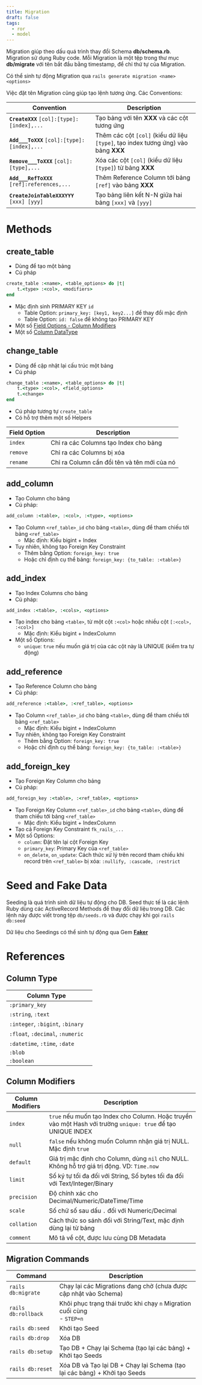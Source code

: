 ```yaml
---
title: Migration
draft: false
tags:
  - ror
  - model
---
```


Migration giúp theo dấu quá trình thay đổi Schema **db/schema.rb**. Migration sử dụng Ruby code. Mỗi Migration là một tệp trong thư mục **db/migrate** với tên bắt đầu bằng timestamp, để chỉ thứ tự của Migration.

Có thể sinh tự động Migration qua `rails generate migration <name> <options>`

Việc đặt tên Migration cũng giúp tạo lệnh tương ứng. Các Conventions:

| Convention  |  Description |
|---|---|
| **`CreateXXX`** `[col]:[type]:[index],...` | Tạo bảng với tên **XXX** và các cột tương ứng | 
| **`Add___ToXXX`** `[col]:[type]:[index],...` | Thêm các cột `[col]` (kiểu dữ liệu `[type]`, tạo index tương ứng) vào bảng **XXX** |
| **`Remove___ToXXX`** `[col]:[type],...` | Xóa các cột `[col]` (kiểu dữ liệu `[type]`) từ bảng **XXX** |
| **`Add___RefToXXX`** `[ref]:references,...` | Thêm Reference Column tới bảng `[ref]` vào bảng **XXX** |
| **`CreateJoinTableXXXYYY`** `[xxx] [yyy]` | Tạo bảng liên kết N-N giữa hai bảng `[xxx]` và `[yyy]` |

# Methods

## create_table

- Dùng để tạo một bảng
- Cú pháp

```ruby
create_table :<name>, <table_options> do |t|
    t.<type> :<col>, <modifiers>
end
```

- Mặc định sinh PRIMARY KEY `id`
    - Table Option: `primary_key: [key1, key2...]` để thay đổi mặc định
    - Table Option: `id: false` để không tạo PRIMARY KEY
- Một số [Field Options - Column Modifiers](#column-modifiers)
- Một số [Column DataType](#column-type)

## change_table

- Dùng để cập nhật lại cấu trúc một bảng
- Cú pháp

```ruby
change_table :<name>, <table_options> do |t|
    t.<type> :<col>, <field_options>
    t.<change>
end
```

- Cú pháp tương tự `create_table`
- Có hỗ trợ thêm một số Helpers

| Field Option  | Description  |
|---|---|
| `index` | Chỉ ra các Columns tạo Index cho bảng |
| `remove` | Chỉ ra các Columns bị xóa |
| `rename` | Chỉ ra Column cần đổi tên và tên mới của nó |

## add_column

- Tạo Column cho bảng
- Cú pháp:

```ruby
add_column :<table>, :<col>, :<type>, <options>
```

- Tạo Column `<ref_table>_id` cho bảng `<table>`, dùng để tham chiếu tới bảng `<ref_table>`
    - Mặc định: Kiểu bigint + Index
- Tuy nhiên, không tạo Foreign Key Constraint
    - Thêm bằng Option: `foreign_key: true`
    - Hoặc chỉ định cụ thể bảng: `foreign_key: {to_table: :<table>}`

## add_index

- Tạo Index Columns cho bảng
- Cú pháp:

```ruby
add_index :<table>, :<cols>, <options>
```

- Tạo index cho bảng `<table>`, từ một cột `:<col>` hoặc nhiều cột `[:<col>, :<col>]`
    - Mặc định: Kiểu bigint + IndexColumn
- Một số Options:
    - `unique`: `true` nếu muốn giá trị của các cột này là UNIQUE (kiểm tra tự động)


## add_reference

- Tạo Reference Column cho bảng
- Cú pháp:

```ruby
add_reference :<table>, :<ref_table>, <options>
```

- Tạo Column `<ref_table>_id` cho bảng `<table>`, dùng để tham chiếu tới bảng `<ref_table>`
    - Mặc định: Kiểu bigint + IndexColumn
- Tuy nhiên, không tạo Foreign Key Constraint
    - Thêm bằng Option: `foreign_key: true`
    - Hoặc chỉ định cụ thể bảng: `foreign_key: {to_table: :<table>}`

## add_foreign_key

- Tạo Foreign Key Column cho bảng
- Cú pháp:

```ruby
add_foreign_key :<table>, :<ref_table>, <options>
```

- Tạo Foreign Key Column `<ref_table>_id` cho bảng `<table>`, dùng để tham chiếu tới bảng `<ref_table>`
    - Mặc định: Kiểu bigint + IndexColumn
- Tạo cả Foreign Key Constraint `fk_rails_...`
- Một số Options:
    - `column`: Đặt tên lại cột Foreign Key
    - `primary_key`: Primary Key của `<ref_table>`
    - `on_delete`, `on_update`: Cách thức xử lý trên record tham chiếu khi record trên `<ref_table>` bị xóa: `:nullify, :cascade, :restrict`

# Seed and Fake Data

Seeding là quá trình sinh dữ liệu tự động cho DB. Seed thực tế là các lệnh Ruby dùng các ActiveRecord Methods để thay đổi dữ liệu trong DB. Các lệnh này được viết trong tệp `db/seeds.rb` và được chạy khi gọi `rails db:seed`

Dữ liệu cho Seedings có thể sinh tự động qua Gem **[Faker](https://www.rubydoc.info/gems/faker/)**


# References

## Column Type

| Column Type  |   |
|---|---|
| `:primary_key` | |
| `:string`, `:text` ||
| `:integer`, `:bigint`, `:binary` ||
| `:float`, `:decimal`, `:numeric` ||
| `:datetime`, `:time`, `:date` ||
| `:blob` ||
| `:boolean` ||

## Column Modifiers

| Column Modifiers | Description  |
|---|---|
| `index` | `true` nếu muốn tạo Index cho Column. Hoặc truyền vào một Hash với trường `unique: true` để tạo UNIQUE INDEX |
| `null` | `false` nếu không muốn Column nhận giá trị NULL. Mặc định `true` |
| `default` | Giá trị mặc định cho Column, dùng `nil` cho NULL. Không hỗ trợ giá trị động. VD: `Time.now` | 
| `limit` | Số ký tự tối đa đối với String, Số bytes tối đa đối với Text/Integer/Binary |
| `precision` | Độ chính xác cho Decimal/Numeric/DateTime/Time | 
| `scale` | Số chữ số sau dấu `.` đối với Numeric/Decimal |
| `collation` | Cách thức so sánh đối với String/Text, mặc định dùng lại từ bảng |
| `comment` | Mô tả về cột, được lưu cùng DB Metadata |

## Migration Commands

| Command  |  Description |
|---|---|
| `rails db:migrate` | Chạy lại các Migrations đang chờ (chưa được cập nhật vào Schema) |
| `rails db:rollback` | Khôi phục trạng thái trước khi chạy `n` Migration cuối cùng<br>- `STEP=n` |
| `rails db:seed` | Khởi tạo Seed |
| `rails db:drop` | Xóa DB |
| `rails db:setup` | Tạo DB + Chạy lại Schema (tạo lại các bảng) + Khởi tạo Seeds |
| `rails db:reset` | Xóa DB và Tạo lại DB + Chạy lại Schema (tạo lại các bảng) + Khởi tạo Seeds  |


